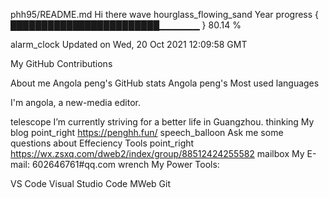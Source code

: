 phh95/README.md
Hi there wave
hourglass_flowing_sand Year progress { ████████████████████████▁▁▁▁▁▁ } 80.14 %

alarm_clock Updated on Wed, 20 Oct 2021 12:09:58 GMT

My GitHub Contributions


About me
Angola peng's GitHub stats Angola peng's Most used languages

I'm angola, a new-media editor.

telescope I’m currently striving for a better life in Guangzhou.
thinking My blog point_right https://penghh.fun/
speech_balloon Ask me some questions about Effeciency Tools point_right https://wx.zsxq.com/dweb2/index/group/88512424255582
mailbox My E-mail: 602646761#qq.com
wrench My Power Tools:


VS Code
Visual Studio Code
MWeb
Git

